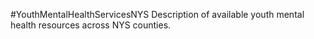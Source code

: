 #YouthMentalHealthServicesNYS
Description of available youth mental health resources across NYS counties.
